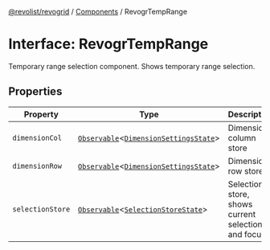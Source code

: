 [@revolist/revogrid](README.md) / [Components](Namespace.Components.md) / RevogrTempRange

# Interface: RevogrTempRange

Temporary range selection component. Shows temporary range selection.

## Properties

| Property | Type | Description | Defined in |
| ------ | ------ | ------ | ------ |
| `dimensionCol` | [`Observable`](TypeAlias.Observable.md)\<[`DimensionSettingsState`](Interface.DimensionSettingsState.md)\> | Dimension column store | [src/components.d.ts:643](https://github.com/revolist/revogrid/blob/babcd934a05d11632dc60c6964673e41a780bbb7/src/components.d.ts#L643) |
| `dimensionRow` | [`Observable`](TypeAlias.Observable.md)\<[`DimensionSettingsState`](Interface.DimensionSettingsState.md)\> | Dimension row store | [src/components.d.ts:647](https://github.com/revolist/revogrid/blob/babcd934a05d11632dc60c6964673e41a780bbb7/src/components.d.ts#L647) |
| `selectionStore` | [`Observable`](TypeAlias.Observable.md)\<[`SelectionStoreState`](TypeAlias.SelectionStoreState.md)\> | Selection store, shows current selection and focus | [src/components.d.ts:651](https://github.com/revolist/revogrid/blob/babcd934a05d11632dc60c6964673e41a780bbb7/src/components.d.ts#L651) |
